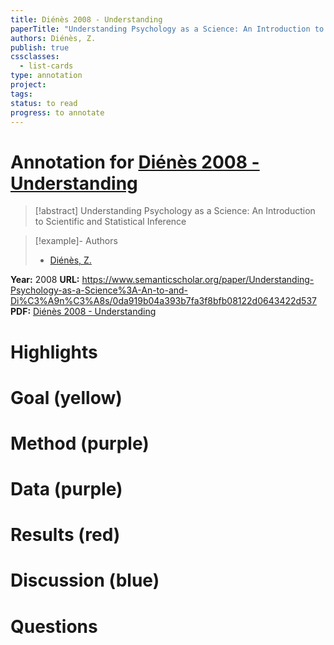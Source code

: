 ```yaml
---
title: Diénès 2008 - Understanding
paperTitle: "Understanding Psychology as a Science: An Introduction to Scientific and Statistical Inference"
authors: Diénès, Z.
publish: true
cssclasses:
  - list-cards
type: annotation
project:
tags:
status: to read
progress: to annotate
---
```

# Annotation for [Diénès 2008 - Understanding](Papers/References/Di%C3%A9n%C3%A8s%202008%20-%20Understanding)

> [!abstract] Understanding Psychology as a Science: An Introduction to Scientific and Statistical Inference

> [!example]- Authors
> - [Diénès, Z.](Di%C3%A9n%C3%A8s%2C%20Z.)

**Year:** 2008
**URL:** https://www.semanticscholar.org/paper/Understanding-Psychology-as-a-Science%3A-An-to-and-Di%C3%A9n%C3%A8s/0da919b04a393b7fa3f8bfb08122d0643422d537
**PDF:** [Diénès 2008 - Understanding](Papers/PDFs/Di%C3%A9n%C3%A8s%202008%20-%20Understanding%20Psychology%20as%20a%20Science%20An%20Introduction%20to%20Scientific%20and%20Statistical%20Inference.pdf)

# Highlights


# Goal (yellow)


# Method (purple)


# Data (purple)


# Results (red)


# Discussion (blue)


# Questions

